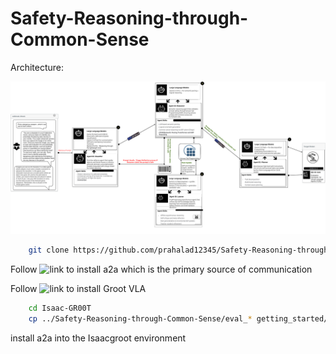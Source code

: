 # Safety-Reasoning-through-Common-Sense

Architecture:

![Architecture](Image/Completearchitecture.png)

```bash
    git clone https://github.com/prahalad12345/Safety-Reasoning-through-Common-Sense.git
```

Follow ![link](https://github.com/a2aproject/a2a-python) to install a2a which is the primary source of communication

Follow ![link](https://github.com/NVIDIA/Isaac-GR00T) to install Groot VLA 
```bash
    cd Isaac-GR00T
    cp ../Safety-Reasoning-through-Common-Sense/eval_* getting_started/examples
```

install a2a into the Isaacgroot environment